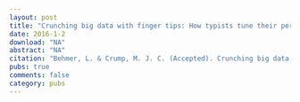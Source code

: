 ```yaml
---
layout: post
title: "Crunching big data with finger tips: How typists tune their performance towards the statistics of natural language"
date: 2016-1-2
download: "NA"
abstract: "NA"
citation: "Behmer, L. & Crump, M. J. C. (Accepted). Crunching big data with finger tips: How typists tune their performance toward the statistics of natural language. Invited chapter for edited book. Ed. Michael Jones. Big Data in Cognitive Science, Taylor & Francis."
pubs: true
comments: false
category: pubs
---
```

